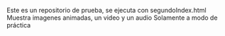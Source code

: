 Este es un repositorio de prueba, se ejecuta con segundoIndex.html
Muestra imagenes animadas, un video y un audio
Solamente a modo de práctica